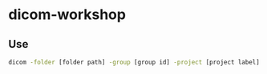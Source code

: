 # dicom-workshop

## Use

```bash
dicom -folder [folder path] -group [group id] -project [project label]
```
